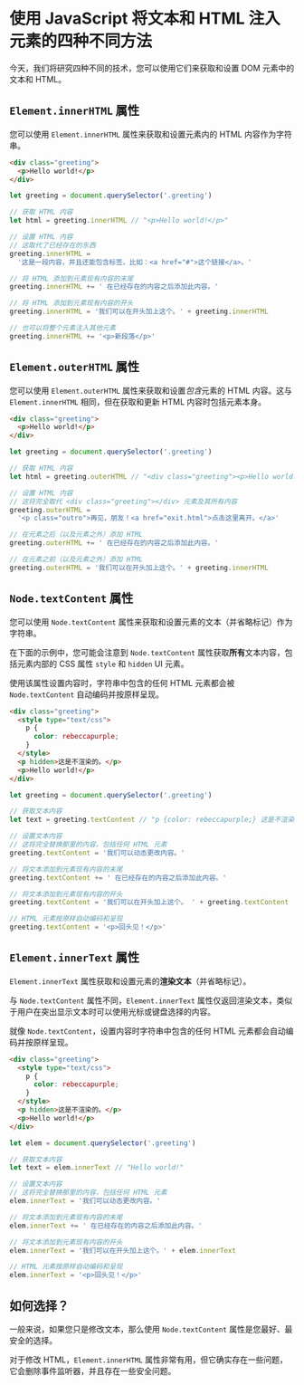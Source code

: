 # 使用 JavaScript 将文本和 HTML 注入元素的四种不同方法

今天，我们将研究四种不同的技术，您可以使用它们来获取和设置 DOM 元素中的文本和 HTML。

## `Element.innerHTML` 属性

您可以使用 `Element.innerHTML` 属性来获取和设置元素内的 HTML 内容作为字符串。

```html
<div class="greeting">
  <p>Hello world!</p>
</div>
```

```js
let greeting = document.querySelector('.greeting')

// 获取 HTML 内容
let html = greeting.innerHTML // "<p>Hello world!</p>"

// 设置 HTML 内容
// 这取代了已经存在的东西
greeting.innerHTML =
  '这是一段内容，并且还能包含标签，比如：<a href="#">这个链接</a>。'

// 将 HTML 添加到元素现有内容的末尾
greeting.innerHTML += ' 在已经存在的内容之后添加此内容。'

// 将 HTML 添加到元素现有内容的开头
greeting.innerHTML = '我们可以在开头加上这个。' + greeting.innerHTML

// 也可以将整个元素注入其他元素
greeting.innerHTML += '<p>新段落</p>'
```

## `Element.outerHTML` 属性

您可以使用 `Element.outerHTML` 属性来获取和设置*包含*元素的 HTML 内容。这与 `Element.innerHTML` 相同，但在获取和更新 HTML 内容时包括元素本身。

```html
<div class="greeting">
  <p>Hello world!</p>
</div>
```

```js
let greeting = document.querySelector('.greeting')

// 获取 HTML 内容
let html = greeting.outerHTML // "<div class="greeting"><p>Hello world!</p></div>"

// 设置 HTML 内容
// 这将完全取代 <div class="greeting"></div> 元素及其所有内容
greeting.outerHTML =
  '<p class="outro">再见，朋友！<a href="exit.html">点击这里离开。</a>'

// 在元素之后（以及元素之外）添加 HTML
greeting.outerHTML += ' 在已经存在的内容之后添加此内容。'

// 在元素之前（以及元素之外）添加 HTML
greeting.outerHTML = '我们可以在开头加上这个。' + greeting.innerHTML
```

## `Node.textContent` 属性

您可以使用 `Node.textContent` 属性来获取和设置元素的文本（并省略标记）作为字符串。

在下面的示例中，您可能会注意到 `Node.textContent` 属性获取**所有**文本内容，包括元素内部的 CSS 属性 `style` 和 `hidden` UI 元素。

使用该属性设置内容时，字符串中包含的任何 HTML 元素都会被 `Node.textContent` 自动编码并按原样呈现。

```html
<div class="greeting">
  <style type="text/css">
    p {
      color: rebeccapurple;
    }
  </style>
  <p hidden>这是不渲染的。</p>
  <p>Hello world!</p>
</div>
```

```js
let greeting = document.querySelector('.greeting')

// 获取文本内容
let text = greeting.textContent // "p {color: rebeccapurple;} 这是不渲染的。Hello world!"

// 设置文本内容
// 这将完全替换那里的内容，包括任何 HTML 元素
greeting.textContent = '我们可以动态更改内容。'

// 将文本添加到元素现有内容的末尾
greeting.textContent += ' 在已经存在的内容之后添加此内容。'

// 将文本添加到元素现有内容的开头
greeting.textContent = '我们可以在开头加上这个。 ' + greeting.textContent

// HTML 元素按原样自动编码和呈现
greeting.textContent = '<p>回头见！</p>'
```

## `Element.innerText` 属性

`Element.innerText` 属性获取和设置元素的**渲染文本**（并省略标记）。

与 `Node.textContent` 属性不同，`Element.innerText` 属性仅返回渲染文本，类似于用户在突出显示文本时可以使用光标或键盘选择的内容。

就像 `Node.textContent`，设置内容时字符串中包含的任何 HTML 元素都会自动编码并按原样呈现。

```html
<div class="greeting">
  <style type="text/css">
    p {
      color: rebeccapurple;
    }
  </style>
  <p hidden>这是不渲染的。</p>
  <p>Hello world!</p>
</div>
```

```js
let elem = document.querySelector('.greeting')

// 获取文本内容
let text = elem.innerText // "Hello world!"

// 设置文本内容
// 这将完全替换那里的内容，包括任何 HTML 元素
elem.innerText = '我们可以动态更改内容。'

// 将文本添加到元素现有内容的末尾
elem.innerText += ' 在已经存在的内容之后添加此内容。'

// 将文本添加到元素现有内容的开头
elem.innerText = '我们可以在开头加上这个。' + elem.innerText

// HTML 元素按原样自动编码和呈现
elem.innerText = '<p>回头见！</p>'
```

## 如何选择？

一般来说，如果您只是修改文本，那么使用 `Node.textContent` 属性是您最好、最安全的选择。

对于修改 HTML，`Element.innerHTML` 属性非常有用，但它确实存在一些问题，它会删除事件监听器，并且存在一些安全问题。
